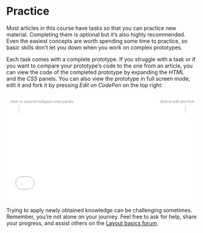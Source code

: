 # Practice

Most articles in this course have tasks so that you can practice new material. Completing them is optional but it’s also highly recommended. Even the easiest concepts are worth spending some time to practice, so basic skills don’t let you down when you work on complex prototypes.

Each task comes with a complete prototype. If you struggle with a task or if you want to compare your prototype’s code to the one from an article, you can view the code of the completed prototype by expanding the *HTML* and the *CSS* panels. You can also view the prototype in full screen mode, edit it and fork it by pressing *Edit on CodePen* on the top right:

![tooltips pointing to the code panel switches and the Edit on CodePen button](./../media/practice-callouts-31d507f2-f511-4740-9533-125683793223.png)

<iframe height="230" style="width: 100%; margin-top:-24px;" scrolling="no" title="Interaction basics—Practice" src="//codepen.io/andgordy/embed/EJbrMW/?height=231&theme-id=36403&default-tab=result" frameborder="no" allowtransparency="true" allowfullscreen="true">
  See the Pen <a href='https://codepen.io/andgordy/pen/EJbrMW/'>Interaction basics—Practice</a> by And Gordy
  (<a href='https://codepen.io/andgordy'>@andgordy</a>) on <a href='https://codepen.io'>CodePen</a>.
</iframe>

Trying to apply newly obtained knowledge can be challenging sometimes. Remember, you’re not alone on your journey. Feel free to ask for help, share your progress, and assist others on the [Layout basics forum](https://spectrum.chat/mockupless/layout-basics).